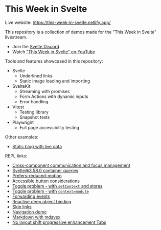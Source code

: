 # This Week in Svelte

Live website: <https://this-week-in-svelte.netlify.app/>

This repository is a collection of demos made for the "This Week in Svelte"
livestream.

- Join the [Svelte Discord](https://svelte.dev/chat).
- Watch ["This Week in Svelte" on YouTube](https://youtube.com/playlist?list=PL8bMgX1kyZTiLCyvf8vF13sdnR4fhNl6v)

Tools and features showcased in this repository:

- Svelte
  - Underlined links
  - Static image loading and importing
- SvelteKit
  - Streaming with promises
  - Form Actions with dynamic inputs
  - Error handling
- Vitest
  - Testing library
  - Snapshot tests
- Playwright
  - Full page accessibility testing

Other examples:

- [Static blog with live
  data](./_examples/static-blog-with-data/)

REPL links:

- [Cross-component communication and focus management](https://svelte.dev/repl/773dd5b950394555955bf0c618bdb7cf?version=3.58.0)
- [Svelte@3.58.0 container queries](https://svelte.dev/repl/8e9826d64dd243458c9c61dbdee1fd39?version=3.58.0)
- [Prefers-reduced-motion](https://svelte.dev/repl/585ec05a69084f3cb77b25845c9e328b?version=3.58.0)
- [Accessible button considerations](https://svelte.dev/repl/788110be6b62417b929fb7a856014e09?version=3.58.0)
- [Toggle problem - with `setContext` and stores](https://svelte.dev/repl/f9523264e7de472685c6c56b8dfc8de0?version=3.58.0)
- [Toggle problem - with `context=module`](https://svelte.dev/repl/0bed0640d35d464f80f2fcfbda0d1d79?version=3.58.0)
- [Forwarding events](https://svelte.dev/repl/420ba8606b1148a0878c24f23c498917?version=3.58.0)
- [Reactive deep object binding](https://svelte.dev/repl/357945f9985d4458992ff89070689fed?version=3.58.0)
- [Skip links](https://www.sveltelab.dev/lqpb2gw177tgq9t)
- [Navigation demo](https://www.sveltelab.dev/y65q2x6psxf3hk2)
- [Markdown with mdsvex](https://www.sveltelab.dev/vcrn9v2tu26r6x8)
- [No layout shift progressive enhancement Tabs](https://www.sveltelab.dev/5fb8n9qh3qd9see)
